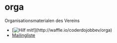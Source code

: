 # orga
Organisationsmaterialen des Vereins

- [![Hilf mit!](https://badge.waffle.io/coderdojobbev/orga.svg?label=ready&title=Hilf%20mit!)](http://waffle.io/coderdojobbev/orga) 
- [Mailingliste](https://lists.riseup.net/www/info/coderdojobb)
